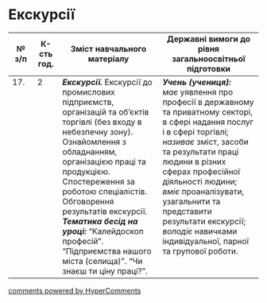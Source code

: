 <div id="hypercomments_widget" class="js-hypercomments-widget invisible"></div>

 # Екскурсії

<table>
  <tr>
    <td width="10%" align="center"><b>№ з/п</b></td>
    <td width="10%" align="center"><b>К-сть год.</b></td>
    <td width="40%" align="center"><b>Зміст навчального матеріалу</b></td>
    <td width="60%" align="center"><b>Державні вимоги до рівня загальноосвітньої підготовки</b></td>
  </tr>
<tbody>
  <tr>
    <td width="10%" style="vertical-align:top !important;">
17.</td>
    <td width="10%" style="vertical-align:top !important;">
2</td>
    <td width="40%" style="vertical-align:top !important;">
<b><i>Екскурсії.</i></b>  Екскурсії до промислових підприємств, організацій та об’єктів торгівлі (без входу в небезпечну зону). Ознайомлення з обладнанням, організацією праці та  продукцією. Спостереження за роботою спеціалістів. Обговорення результатів екскурсії. <br>
<b><i>Тематика бесід на уроці:</i></b> “Калейдоскоп професій”. “Підприємства нашого міста (селища)”. “Чи знаєш ти ціну праці?”.</td>
    <td width="60%" style="vertical-align:top !important;">
<i><b>Учень (учениця):</b></i><br>
<i>має</i> уявлення про професії в  державному та приватному секторі, в сфері надання послуг і в сфері торгівлі; <br>
<i>називає</i> зміст, засоби та результати праці людини в різних сферах професійної діяльності людини;<br>
<i>вміє</i> проаналізувати, узагальнити та представити результати екскурсії;<br>
<i>володіє</i> навичками індивідуальної, парної та групової роботи.<br>
</td>
  </tr>
</tbody>
</table>

<div class="js-hypercomments-container">
<a href="http://hypercomments.com" class="hc-link" title="comments widget">comments powered by HyperComments</a>
</div>
